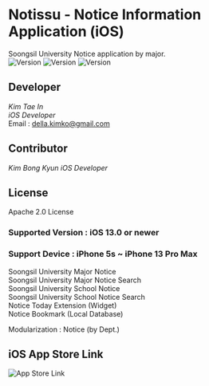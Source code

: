 # Notissu - Notice Information Application (iOS)
Soongsil University Notice application by major.   
![Version](https://img.shields.io/badge/license-Apache%202.0-red.svg?style=flat)
![Version](https://img.shields.io/badge/version-v2.0-blue.svg?style=flat)
![Version](https://img.shields.io/badge/ios-13.0-green.svg?style=flat)   
  
## Developer  
*Kim Tae In*  
*iOS Developer*  
Email : [della.kimko@gmail.com](della.kimko@gmail.com)    
  
## Contributor    
*Kim Bong Kyun*
*iOS Developer*
  
## License  
Apache 2.0 License  
 
### Supported Version : iOS 13.0 or newer
### Support Device : iPhone 5s ~ iPhone 13 Pro Max   
  
Soongsil University Major Notice  
Soongsil University Major Notice Search  
Soongsil University School Notice  
Soongsil University School Notice Search  
Notice Today Extension (Widget)  
Notice Bookmark (Local Database)  
  
Modularization : Notice (by Dept.)

## iOS App Store Link  
![App Store Link](https://apps.apple.com/us/app/notissu/id1488050194)  
